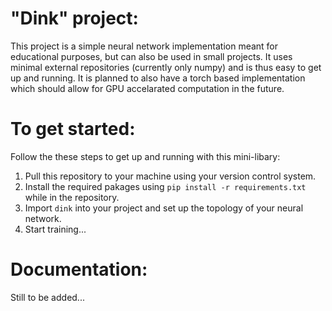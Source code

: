 # "Dink" project:

This project is a simple neural network implementation meant for educational purposes, but can also be used in small projects. It uses minimal external repositories (currently only numpy) and is thus easy to get up and running. It is planned to also have a torch based implementation which should allow for GPU accelarated computation in the future.

# To get started:

Follow the these steps to get up and running with this mini-libary:
1. Pull this repository to your machine using your version control system.
2. Install the required pakages using `pip install -r requirements.txt` while in the repository.
3. Import `dink` into your project and set up the topology of your neural network.
4. Start training...

# Documentation:
Still to be added...
